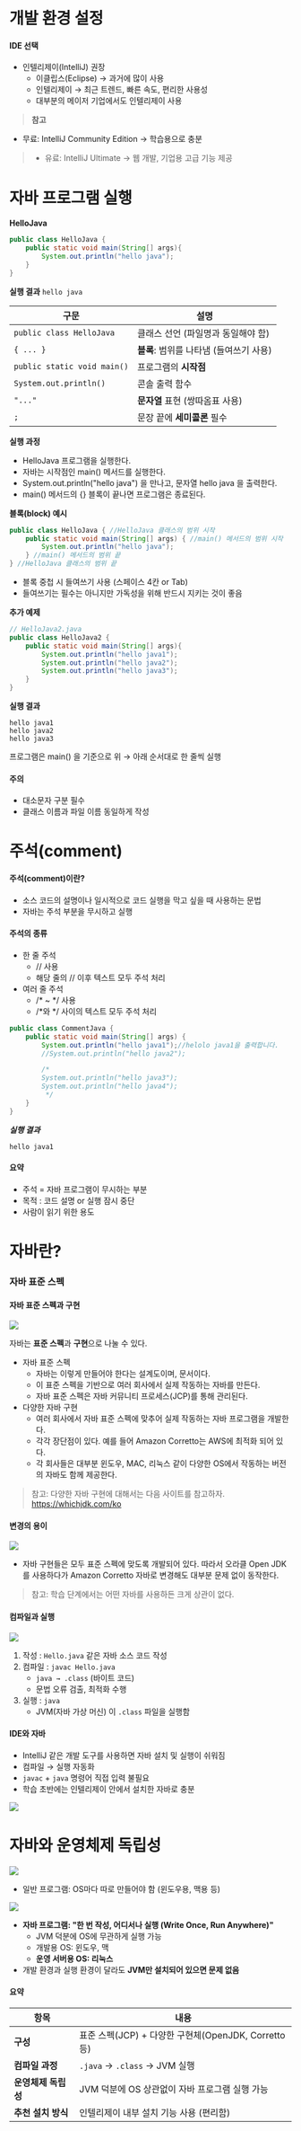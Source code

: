 # 개발 환경 설정
#### IDE 선택
- 인텔리제이(IntelliJ) 권장
    - 이클립스(Eclipse) → 과거에 많이 사용
    - 인텔리제이 → 최근 트렌드, 빠른 속도, 편리한 사용성
    - 대부분의 메이저 기업에서도 인텔리제이 사용

> **참고**
- 무료: IntelliJ Community Edition → 학습용으로 충분
>- 유료: IntelliJ Ultimate → 웹 개발, 기업용 고급 기능 제공

# 자바 프로그램 실행

**HelloJava**
```java
public class HelloJava {
    public static void main(String[] args){
        System.out.println("hello java");
    }
}

```
**실행 결과**
`hello java`

| 구문                          | 설명                        |
| --------------------------- | ------------------------- |
| `public class HelloJava`    | 클래스 선언 (파일명과 동일해야 함)      |
| `{ ... }`                   | **블록**: 범위를 나타냄 (들여쓰기 사용) |
| `public static void main()` | 프로그램의 **시작점**             |
| `System.out.println()`      | 콘솔 출력 함수                  |
| `"..."`                     | **문자열** 표현 (쌍따옴표 사용)      |
| `;`                         | 문장 끝에 **세미콜론** 필수         |


**실행 과정**
- HelloJava 프로그램을 실행한다.
- 자바는 시작점인 main() 메서드를 실행한다.
- System.out.println("hello java") 을 만나고, 문자열 hello java 을 출력한다.
- main() 메서드의 {} 블록이 끝나면 프로그램은 종료된다.

**블록(block) 예시**
```java
public class HelloJava { //HelloJava 클래스의 범위 시작
    public static void main(String[] args) { //main() 메서드의 범위 시작
        System.out.println("hello java");
    } //main() 메서드의 범위 끝
} //HelloJava 클래스의 범위 끝
```
- 블록 중첩 시 들여쓰기 사용 (스페이스 4칸 or Tab)
- 들여쓰기는 필수는 아니지만 가독성을 위해 반드시 지키는 것이 좋음

**추가 예제**

```java
// HelloJava2.java
public class HelloJava2 {
    public static void main(String[] args){
        System.out.println("hello java1");
        System.out.println("hello java2");
        System.out.println("hello java3");
    }
}

```
**실행 결과**
```
hello java1
hello java2
hello java3
```
프로그램은 main() 을 기준으로 위 → 아래 순서대로 한 줄씩 실행

#### 주의
- 대소문자 구분 필수
- 클래스 이름과 파일 이름 동일하게 작성

# 주석(comment)
#### 주석(comment)이란?
- 소스 코드의 설명이나 일시적으로 코드 실행을 막고 싶을 때 사용하는 문법
- 자바는 주석 부분을 무시하고 실행

#### 주석의 종류
- 한 줄 주석
    - // 사용
    - 해당 줄의 // 이후 텍스트 모두 주석 처리
- 여러 줄 주석
    - /* ~ */ 사용
    - /*와 */ 사이의 텍스트 모두 주석 처리

```java
public class CommentJava {
    public static void main(String[] args) {
        System.out.println("hello java1");//helolo java1을 출력합니다.
        //System.out.println("hello java2");

        /*
        System.out.println("hello java3");
        System.out.println("hello java4");
         */
    }
}
```
***실행 결과***
```
hello java1
```

#### 요약
- 주석 = 자바 프로그램이 무시하는 부분
- 목적 : 코드 설명 or 실행 잠시 중단
- 사람이 읽기 위한 용도

# 자바란?
### 자바 표준 스펙
#### 자바 표준 스펙과 구현
![](https://velog.velcdn.com/images/hhyukk/post/007d0ccd-b4a8-40a4-9db7-24599543086b/image.png)

자바는 **표준 스펙**과 **구현**으로 나눌 수 있다.
- 자바 표준 스펙
    - 자바는 이렇게 만들어야 한다는 설계도이며, 문서이다.
    - 이 표준 스펙을 기반으로 여러 회사에서 실제 작동하는 자바를 만든다.
    - 자바 표준 스펙은 자바 커뮤니티 프로세스(JCP)를 통해 관리된다.
- 다양한 자바 구현
    - 여러 회사에서 자바 표준 스펙에 맞추어 실제 작동하는 자바 프로그램을 개발한다.
    - 각각 장단점이 있다. 예를 들어 Amazon Corretto는 AWS에 최적화 되어 있다.
    - 각 회사들은 대부분 윈도우, MAC, 리눅스 같이 다양한 OS에서 작동하는 버전의 자바도 함께 제공한다.

>참고: 다양한 자바 구현에 대해서는 다음 사이트를 참고하자.
https://whichjdk.com/ko

#### 변경의 용이

![](https://velog.velcdn.com/images/hhyukk/post/97ed3704-be4e-410f-b41c-6a5df7d1813d/image.png)


- 자바 구현들은 모두 표준 스펙에 맞도록 개발되어 있다. 따라서 오라클 Open JDK를 사용하다가 Amazon Corretto 자바로 변경해도 대부분 문제 없이 동작한다.

>참고: 학습 단계에서는 어떤 자바를 사용하든 크게 상관이 없다.

#### 컴파일과 실행
![](https://velog.velcdn.com/images/hhyukk/post/bc0feab3-6254-4036-ada8-92909e83ef9a/image.png)

1. 작성 : `Hello.java` 같은 자바 소스 코드 작성
2. 컴파일 : `javac Hello.java`
    - `java → .class` (바이트 코드)
    - 문법 오류 검출, 최적화 수행
3. 실행 : `java `
    - JVM(자바 가상 머신) 이 `.class` 파일을 실행함

#### IDE와 자바
- IntelliJ 같은 개발 도구를 사용하면 자바 설치 및 실행이 쉬워짐
- 컴파일 → 실행 자동화
- `javac` + `java` 명령어 직접 입력 불필요
- 학습 초반에는 인텔리제이 안에서 설치한 자바로 충분

![](https://velog.velcdn.com/images/hhyukk/post/bff2523e-fdf8-46de-b8fd-3b0568e95f44/image.png)

# 자바와 운영체제 독립성
![](https://velog.velcdn.com/images/hhyukk/post/58b19cf1-274d-45d1-83b3-615a954a13ce/image.png)

- 일반 프로그램: OS마다 따로 만들어야 함 (윈도우용, 맥용 등)

![](https://velog.velcdn.com/images/hhyukk/post/896a32d1-9d2f-4314-bd2a-1a25da5235e7/image.png)


- **자바 프로그램: "한 번 작성, 어디서나 실행 (Write Once, Run Anywhere)"**
    - JVM 덕분에 OS에 무관하게 실행 가능
    - 개발용 OS: 윈도우, 맥
    - **운영 서버용 OS: 리눅스**
- 개발 환경과 실행 환경이 달라도 **JVM만 설치되어 있으면 문제 없음**

#### 요약
| 항목           | 내용                                        |
| ------------ | ----------------------------------------- |
| **구성**       | 표준 스펙(JCP) + 다양한 구현체(OpenJDK, Corretto 등) |
| **컴파일 과정**   | `.java` → `.class` → JVM 실행               |
| **운영체제 독립성** | JVM 덕분에 OS 상관없이 자바 프로그램 실행 가능             |
| **추천 설치 방식** | 인텔리제이 내부 설치 기능 사용 (편리함)                   |